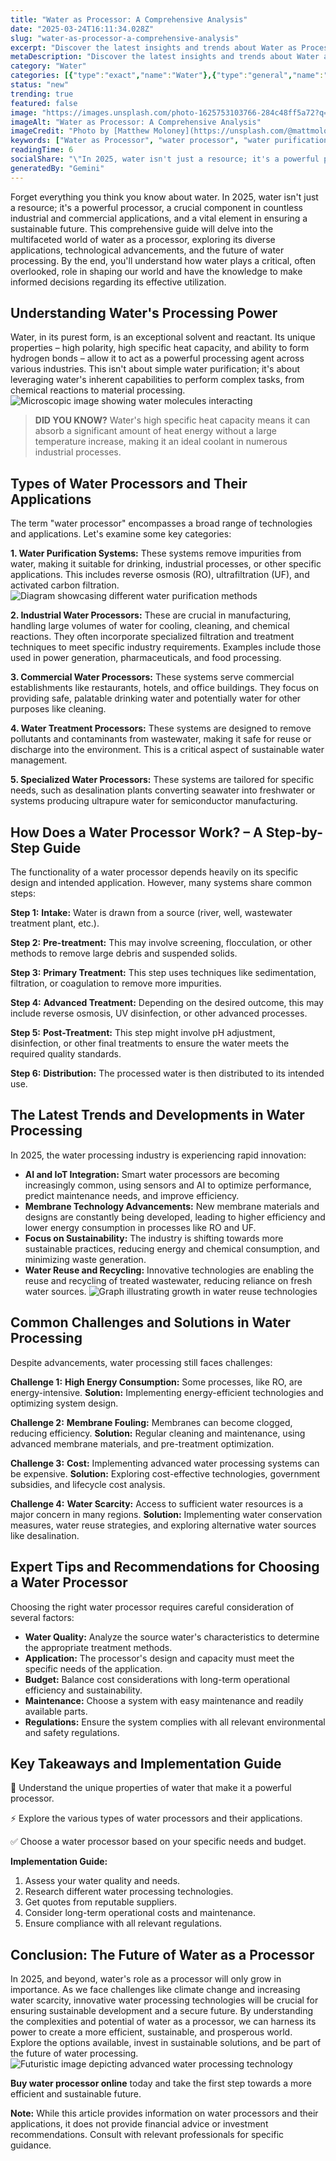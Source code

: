 ```yaml
---
title: "Water as Processor: A Comprehensive Analysis"
date: "2025-03-24T16:11:34.028Z"
slug: "water-as-processor-a-comprehensive-analysis"
excerpt: "Discover the latest insights and trends about Water as Processor. This comprehensive guide covers everything you need to know about Water as Processor in 2025."
metaDescription: "Discover the latest insights and trends about Water as Processor. This comprehensive guide covers everything you need to know about Water as Processor in 2..."
category: "Water"
categories: [{"type":"exact","name":"Water"},{"type":"general","name":"Engineering"},{"type":"medium","name":"Fluid Mechanics"},{"type":"specific","name":"Hydropower Generation"},{"type":"niche","name":"Turbine Design"}]
status: "new"
trending: true
featured: false
image: "https://images.unsplash.com/photo-1625753103766-284c48ff5a72?q=85&w=1200&fit=max&fm=webp&auto=compress"
imageAlt: "Water as Processor: A Comprehensive Analysis"
imageCredit: "Photo by [Matthew Moloney](https://unsplash.com/@mattmoloney) on Unsplash"
keywords: ["Water as Processor", "water processor", "water purification system", "best water processor", "water treatment processor", "industrial water processor", "commercial water processor", "buy water processor online", "water processor cost", "how does a water processor work"]
readingTime: 6
socialShare: "\"In 2025, water isn't just a resource; it's a powerful processor, revolutionizing industries and shaping our sustainable future.  Discover its untapped potential!\""
generatedBy: "Gemini"
---
```




Forget everything you think you know about water. In 2025, water isn't just a resource; it's a powerful processor, a crucial component in countless industrial and commercial applications, and a vital element in ensuring a sustainable future.  This comprehensive guide will delve into the multifaceted world of water as a processor, exploring its diverse applications, technological advancements, and the future of water processing.  By the end, you'll understand how water plays a critical, often overlooked, role in shaping our world and have the knowledge to make informed decisions regarding its effective utilization.

## Understanding Water's Processing Power

Water, in its purest form, is an exceptional solvent and reactant. Its unique properties – high polarity, high specific heat capacity, and ability to form hydrogen bonds – allow it to act as a powerful processing agent across various industries.  This isn't about simple water purification; it's about leveraging water's inherent capabilities to perform complex tasks, from chemical reactions to material processing.  ![Microscopic image showing water molecules interacting](https://images.unsplash.com/photo-1597642213999-0002469262ab?q=85&w=1200&fit=max&fm=webp&auto=compress)

> **DID YOU KNOW?** Water's high specific heat capacity means it can absorb a significant amount of heat energy without a large temperature increase, making it an ideal coolant in numerous industrial processes.

## Types of Water Processors and Their Applications

The term "water processor" encompasses a broad range of technologies and applications.  Let's examine some key categories:

**1. Water Purification Systems:** These systems remove impurities from water, making it suitable for drinking, industrial processes, or other specific applications.  This includes reverse osmosis (RO), ultrafiltration (UF), and activated carbon filtration.  ![Diagram showcasing different water purification methods](https://images.unsplash.com/photo-1625753150638-52ffb78e84c6?q=85&w=1200&fit=max&fm=webp&auto=compress)

**2. Industrial Water Processors:**  These are crucial in manufacturing, handling large volumes of water for cooling, cleaning, and chemical reactions. They often incorporate specialized filtration and treatment techniques to meet specific industry requirements. Examples include those used in power generation, pharmaceuticals, and food processing.

**3. Commercial Water Processors:** These systems serve commercial establishments like restaurants, hotels, and office buildings.  They focus on providing safe, palatable drinking water and potentially water for other purposes like cleaning.

**4. Water Treatment Processors:**  These systems are designed to remove pollutants and contaminants from wastewater, making it safe for reuse or discharge into the environment.  This is a critical aspect of sustainable water management.

**5. Specialized Water Processors:**  These systems are tailored for specific needs, such as desalination plants converting seawater into freshwater or systems producing ultrapure water for semiconductor manufacturing.

## How Does a Water Processor Work? – A Step-by-Step Guide

The functionality of a water processor depends heavily on its specific design and intended application. However, many systems share common steps:

**Step 1:** **Intake:** Water is drawn from a source (river, well, wastewater treatment plant, etc.).

**Step 2:** **Pre-treatment:** This may involve screening, flocculation, or other methods to remove large debris and suspended solids.

**Step 3:** **Primary Treatment:** This step uses techniques like sedimentation, filtration, or coagulation to remove more impurities.

**Step 4:** **Advanced Treatment:** Depending on the desired outcome, this may include reverse osmosis, UV disinfection, or other advanced processes.

**Step 5:** **Post-Treatment:**  This step might involve pH adjustment, disinfection, or other final treatments to ensure the water meets the required quality standards.

**Step 6:** **Distribution:** The processed water is then distributed to its intended use.

##  The Latest Trends and Developments in Water Processing

In 2025, the water processing industry is experiencing rapid innovation:

* **AI and IoT Integration:** Smart water processors are becoming increasingly common, using sensors and AI to optimize performance, predict maintenance needs, and improve efficiency.
* **Membrane Technology Advancements:**  New membrane materials and designs are constantly being developed, leading to higher efficiency and lower energy consumption in processes like RO and UF.
* **Focus on Sustainability:**  The industry is shifting towards more sustainable practices, reducing energy and chemical consumption, and minimizing waste generation.
* **Water Reuse and Recycling:**  Innovative technologies are enabling the reuse and recycling of treated wastewater, reducing reliance on fresh water sources. ![Graph illustrating growth in water reuse technologies](https://images.unsplash.com/photo-1570724867988-f85c5dbc1321?q=85&w=1200&fit=max&fm=webp&auto=compress)

## Common Challenges and Solutions in Water Processing

Despite advancements, water processing still faces challenges:

**Challenge 1:** **High Energy Consumption:**  Some processes, like RO, are energy-intensive.  **Solution:** Implementing energy-efficient technologies and optimizing system design.

**Challenge 2:** **Membrane Fouling:**  Membranes can become clogged, reducing efficiency. **Solution:**  Regular cleaning and maintenance, using advanced membrane materials, and pre-treatment optimization.

**Challenge 3:** **Cost:**  Implementing advanced water processing systems can be expensive. **Solution:**  Exploring cost-effective technologies, government subsidies, and lifecycle cost analysis.

**Challenge 4:** **Water Scarcity:**  Access to sufficient water resources is a major concern in many regions. **Solution:**  Implementing water conservation measures, water reuse strategies, and exploring alternative water sources like desalination.

##  Expert Tips and Recommendations for Choosing a Water Processor

Choosing the right water processor requires careful consideration of several factors:

* **Water Quality:**  Analyze the source water's characteristics to determine the appropriate treatment methods.
* **Application:**  The processor's design and capacity must meet the specific needs of the application.
* **Budget:**  Balance cost considerations with long-term operational efficiency and sustainability.
* **Maintenance:**  Choose a system with easy maintenance and readily available parts.
* **Regulations:**  Ensure the system complies with all relevant environmental and safety regulations.

## Key Takeaways and Implementation Guide

🔑 Understand the unique properties of water that make it a powerful processor.

⚡ Explore the various types of water processors and their applications.

✅ Choose a water processor based on your specific needs and budget.

**Implementation Guide:**

1. Assess your water quality and needs.
2. Research different water processing technologies.
3. Get quotes from reputable suppliers.
4. Consider long-term operational costs and maintenance.
5. Ensure compliance with all relevant regulations.

##  Conclusion: The Future of Water as a Processor

In 2025, and beyond, water's role as a processor will only grow in importance.  As we face challenges like climate change and increasing water scarcity, innovative water processing technologies will be crucial for ensuring sustainable development and a secure future.  By understanding the complexities and potential of water as a processor, we can harness its power to create a more efficient, sustainable, and prosperous world.  Explore the options available, invest in sustainable solutions, and be part of the future of water processing.  ![Futuristic image depicting advanced water processing technology](https://images.unsplash.com/photo-1625753103766-284c48ff5a72?q=85&w=1200&fit=max&fm=webp&auto=compress)

**Buy water processor online** today and take the first step towards a more efficient and sustainable future.

**Note:** While this article provides information on water processors and their applications, it does not provide financial advice or investment recommendations.  Consult with relevant professionals for specific guidance.

